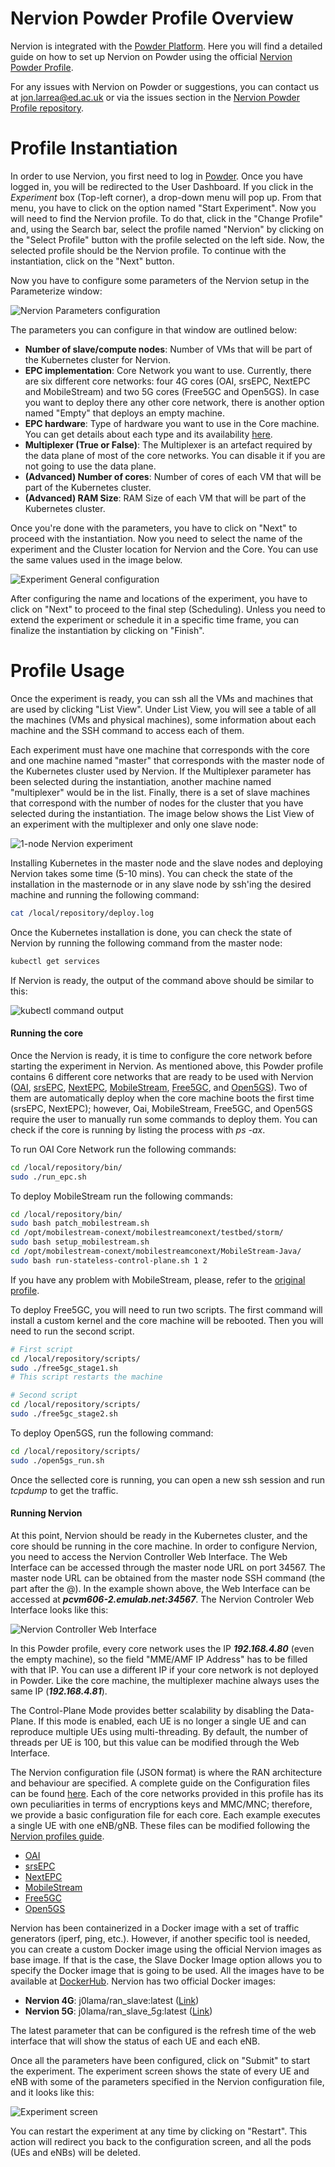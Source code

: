 # Nervion Powder Profile Overview

Nervion is integrated with the [Powder Platform](https://powderwireless.net/). Here you will find a detailed guide on how to set up Nervion on Powder using the official [Nervion Powder Profile](https://github.com/j0lama/nervion-powder).

For any issues with Nervion on Powder or suggestions, you can contact us at jon.larrea@ed.ac.uk or via the issues section in the [Nervion Powder Profile repository](https://github.com/j0lama/nervion-powder).

# Profile Instantiation

In order to use Nervion, you first need to log in [Powder](https://www.powderwireless.net/login.php). Once you have logged in, you will be redirected to the User Dashboard. If you click in the *Experiment* box (Top-left corner), a drop-down menu will pop up. From that menu, you have to click on the option named "Start Experiment". Now you will need to find the Nervion profile. To do that, click in the "Change Profile" and, using the Search bar, select the profile named "Nervion" by clicking on the "Select Profile" button with the profile selected on the left side. Now, the selected profile should be the Nervion profile. To continue with the instantiation, click on the "Next" button.

Now you have to configure some parameters of the Nervion setup in the Parameterize window:

![Nervion Parameters configuration](/doc/images/parameters.png)

The parameters you can configure in that window are outlined below:

- **Number of slave/compute nodes**: Number of VMs that will be part of the Kubernetes cluster for Nervion.
- **EPC implementation**: Core Network you want to use. Currently, there are six different core networks: four 4G cores (OAI, srsEPC, NextEPC and MobileStream) and two 5G cores (Free5GC and Open5GS).  In case you want to deploy there any other core network, there is another option named "Empty" that deploys an empty machine.
- **EPC hardware**: Type of hardware you want to use in the Core machine. You can get details about each type and its availability [here](https://www.powderwireless.net/resinfo.php).
- **Multiplexer (True or False)**: The Multiplexer is an artefact required by the data plane of most of the core networks. You can disable it if you are not going to use the data plane.
- **(Advanced) Number of cores**: Number of cores of each VM that will be part of the Kubernetes cluster.
- **(Advanced) RAM Size**: RAM Size of each VM that will be part of the Kubernetes cluster.

Once you're done with the parameters, you have to click on "Next" to proceed with the instantiation. Now you need to select the name of the experiment and the Cluster location for Nervion and the Core. You can use the same values used in the image below. 

![Experiment General configuration](/doc/images/parameters2.png)

After configuring the name and locations of the experiment, you have to click on "Next" to proceed to the final step (Scheduling). Unless you need to extend the experiment or schedule it in a specific time frame, you can finalize the instantiation by clicking on "Finish".



# Profile Usage

Once the experiment is ready, you can ssh all the VMs and machines that are used by clicking "List View". Under List View, you will see a table of all the machines (VMs and physical machines), some information about each machine and the SSH command to access each of them. 

Each experiment must have one machine that corresponds with the core and one machine named "master" that corresponds with the master node of the Kubernetes cluster used by Nervion. If the Multiplexer parameter has been selected during the instantiation, another machine named "multiplexer" would be in the list. Finally, there is a set of slave machines that correspond with the number of nodes for the cluster that you have selected during the instantiation. The image below shows the List View of an experiment with the multiplexer and only one slave node:

![1-node Nervion experiment](/doc/images/ssh.png)

Installing Kubernetes in the master node and the slave nodes and deploying Nervion takes some time (5-10 mins). You can check the state of the installation in the masternode or in any slave node by ssh'ing the desired machine and running the following command:
```bash
cat /local/repository/deploy.log
```

Once the Kubernetes installation is done, you can check the state of Nervion by running the following command from the master node:
```bash
kubectl get services
```
If Nervion is ready, the output of the command above should be similar to this:

![kubectl command output](/doc/images/kubectl.png)

#### Running the core

Once the Nervion is ready, it is time to configure the core network before starting the experiment in Nervion. As mentioned above, this Powder profile contains 6 different core networks that are ready to be used with Nervion ([OAI](https://openairinterface.org/), [srsEPC](https://docs.srslte.com/en/rfsoc/index.html), [NextEPC](https://nextepc.org/), [MobileStream](https://www.flux.utah.edu/paper/277), [Free5GC](https://www.free5gc.org/), and [Open5GS](https://open5gs.org/)). Two of them are automatically deploy when the core machine boots the first time (srsEPC, NextEPC); however, Oai, MobileStream, Free5GC, and Open5GS require the user to manually run some commands to deploy them. You can check if the core is running by listing the process with *ps -ax*.

To run OAI Core Network run the following commands:
```bash
cd /local/repository/bin/
sudo ./run_epc.sh
```

To deploy MobileStream run the following commands:
```bash
cd /local/repository/bin/
sudo bash patch_mobilestream.sh
cd /opt/mobilestream-conext/mobilestreamconext/testbed/storm/
sudo bash setup_mobilestream.sh
cd /opt/mobilestream-conext/mobilestreamconext/MobileStream-Java/
sudo bash run-stateless-control-plane.sh 1 2
```
If you have any problem with MobileStream, please, refer to the [original profile](https://gitlab.flux.utah.edu/junguk/mobilestream-profile).

To deploy Free5GC, you will need to run two scripts. The first command will install a custom kernel and the core machine will be rebooted. Then you will need to run the second script.
```bash
# First script
cd /local/repository/scripts/
sudo ./free5gc_stage1.sh
# This script restarts the machine

# Second script
cd /local/repository/scripts/
sudo ./free5gc_stage2.sh
```

To deploy Open5GS, run the following command:
```bash
cd /local/repository/scripts/
sudo ./open5gs_run.sh
```

Once the sellected core is running, you can open a new ssh session and run *tcpdump* to get the traffic.

#### Running Nervion

At this point, Nervion should be ready in the Kubernetes cluster, and the core should be running in the core machine. In order to configure Nervion, you need to access the Nervion Controller Web Interface. The Web Interface can be accessed through the master node URL on port 34567. The master node URL can be obtained from the master node SSH command (the part after the @). In the example shown above, the Web Interface can be accessed at ***pcvm606-2.emulab.net:34567***. The Nervion Controler Web Interface looks like this:

![Nervion Controller Web Interface](/doc/images/nervion_controller.png)

In this Powder profile, every core network uses the IP ***192.168.4.80*** (even the empty machine), so the field "MME/AMF IP Address" has to be filled with that IP. You can use a different IP if your core network is not deployed in Powder. Like the core machine, the multiplexer machine always uses the same IP (***192.168.4.81***).

The Control-Plane Mode provides better scalability by disabling the Data-Plane. If this mode is enabled, each UE is no longer a single UE and can reproduce multiple UEs using multi-threading. By default, the number of threads per UE is 100, but this value can be modified through the Web Interface.

The Nervion configuration file (JSON format) is where the RAN architecture and behaviour are specified. A complete guide on the Configuration files can be found [here](/profiles.md). Each of the core networks provided in this profile has its own peculiarities in terms of encryptions keys and MMC/MNC; therefore, we provide a basic configuration file for each core. Each example executes a single UE with one eNB/gNB. These files can be modified following the [Nervion profiles guide](/profiles.md).

- [OAI](https://github.com/j0lama/nervion-powder/blob/master/profiles/config_oai.json)
- [srsEPC](https://github.com/j0lama/nervion-powder/blob/master/profiles/config_srsepc.json)
- [NextEPC](https://github.com/j0lama/nervion-powder/blob/master/profiles/config_nextepc.json)
- [MobileStream](https://github.com/j0lama/nervion-powder/blob/master/profiles/config_mobilestream.json)
- [Free5GC](https://github.com/j0lama/nervion-powder/blob/master/profiles/config_free5gc.json)
- [Open5GS](https://github.com/j0lama/nervion-powder/blob/master/profiles/config_open5gs.json)

Nervion has been containerized in a Docker image with a set of traffic generators (iperf, ping, etc.). However, if another specific tool is needed, you can create a custom Docker image using the official Nervion images as base image. If that is the case, the Slave Docker Image option allows you to specify the Docker image that is going to be used. All the images have to be available at [DockerHub](https://hub.docker.com/). Nervion has two official Docker images:
- **Nervion 4G**: j0lama/ran_slave:latest ([Link](https://hub.docker.com/repository/docker/j0lama/ran_slave))
- **Nervion 5G**: j0lama/ran_slave_5g:latest ([Link](https://hub.docker.com/repository/docker/j0lama/ran_slave_5g))

The latest parameter that can be configured is the refresh time of the web interface that will show the status of each UE and each eNB.

Once all the parameters have been configured, click on "Submit" to start the experiment. The experiment screen shows the state of every UE and eNB with some of the parameters specified in the Nervion configuration file, and it looks like this:

![Experiment screen](/doc/images/nervion_experiment.png)

You can restart the experiment at any time by clicking on "Restart". This action will redirect you back to the configuration screen, and all the pods (UEs and eNBs) will be deleted.



